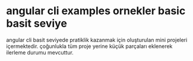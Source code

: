 # angular cli examples ornekler basic basit seviye
 angular cli basit seviyede pratiklik kazanmak için oluşturulan mini projeleri içermektedir. çoğunlukla tüm proje yerine küçük parçaları eklenerek ilerleme durumu mevcuttur.

